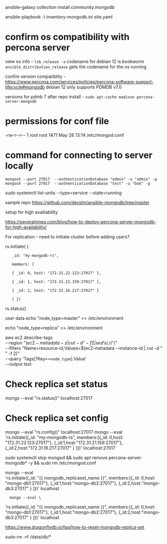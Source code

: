 ansible-galaxy collection install community.mongodb

ansible-playbook -i inventory-mongodb.ini site.yaml


# confirm os compatibility with percona server
view os info - `lsb_release -a`
codename for debian 12 is bookworm
`ansible_distribution_release` gets the codename for the os running

confim version compatiblity - https://www.percona.com/services/policies/percona-software-support-lifecycle#mongodb
debian 12 only supports PDMDB v7.0

versions for pdmb 7 after repo install - `sudo apt-cache madison percona-server-mongodb`


# permissions for conf file
-rw-r--r-- 1 root root 1471 May 28 13:14 /etc/mongod.conf

# command for connecting to server locally

`mongosh --port 27017  --authenticationDatabase "admin" -u "admin" -p`
`mongosh --port 27017  --authenticationDatabase "test" -u "bob" -p`

sudo systemctl list-units --type=service --state=running

sample repo
https://github.com/devslm/ansible-mongodb/tree/master

setup for high availiability

https://severalnines.com/blog/how-to-deploy-percona-server-mongodb-for-high-availability/

For replication - need to initiate cluster before adding users?

rs.initiate( {

       _id: "my-mongodb-rs",

       members: [

       { _id: 0, host: "172.31.22.123:27017" },

       { _id: 1, host: "172.31.21.159:27017" },

       { _id: 2, host: "172.31.16.217:27017" }

       ] })

rs.status()

user data
echo "node_type=master" >> /etc/environment

echo "node_type=replica" >> /etc/environment


aws ec2 describe-tags \
--region "$(ec2-metadata -z | cut -d' ' -f2 | sed 's/.$//')" \
--filters "Name=resource-id,Values=$(ec2-metadata --instance-id | cut -d " " -f 2)" \
--query 'Tags[?Key==`node_type`].Value' \
--output text
       
# Check replica set status
mongo --eval "rs.status()" localhost:27017

# Check replica set config
mongo --eval "rs.config()" localhost:27017
mongo --eval \
'rs.initiate({_id: "my-mongodb-rs", 
       members:[{_id: 0,host: "172.31.22.123:27017"},
       {_id:1,host:"172.31.21.159:27017"},
       {_id:2,host:"172.31.16.217:27017" }
       ]})' localhost:27017


sudo systemctl stop mongod && sudo apt remove percona-server-mongodb* -y && sudo rm /etc/mongod.conf

mongo --eval \
'rs.initiate({_id: "{{ mongodb_replicaset_name }}", 
       members:[{_id: 0,host: "mongo-db1:27017"},
       {_id:1,host:"mongo-db2:27017"},
       {_id:2,host:"mongo-db3:27017" }
       ]})' localhost

      mongo --eval \
'rs.initiate({_id: "{{ mongodb_replicaset_name }}", 
       members:[{_id: 0,host: "mongo-db1:27017"},
       {_id:1,host:"mongo-db2:27017"},
       {_id:2,host:"mongo-db3:27017" }
       ]})' localhost 

https://www.dragonflydb.io/faq/how-to-reset-mongodb-replica-set

sudo rm -rf /data/db/*

